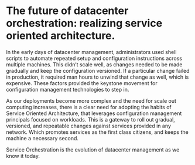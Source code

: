 # The future of datacenter orchestration: realizing service oriented architecture.

In the early days of datacenter management, administrators used shell scripts to automate repeated setup and configuration instructions across multiple machines. This didn’t scale well, as changes needed to be made gradually and keep the configuration versioned. If a particular change failed in production, it required man hours to unwind that change as well, which is expensive. These factors provided the keystone movement for configuration management technologies to step in. 

As our deployments become more complex and the need for scale out computing increases, there is a clear need for adopting the habits of Service Oriented Architecture, that leverages configuration management principals focused on workloads.  This is a gateway to roll out gradual, versioned, and repeatable changes against services provided in any network. Which promotes services as the first class citizens, and keeps the machine a necessary second.

Service Orchestration is the evolution of datacenter management as we know it today.
